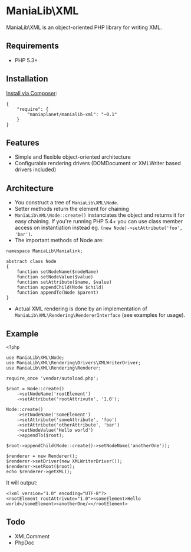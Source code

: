 ManiaLib\XML
===================================================

ManiaLib\XML is an object-oriented PHP library for writing XML.

Requirements
-----------------------------

 * PHP 5.3+

Installation
-----------------------------

[Install via Composer](https://getcomposer.org/):

```
{
	"require": {
        "maniaplanet/manialib-xml": "~0.1"
    }
}
```

Features
-----------------------------
 * Simple and flexible object-oriented architecture
 * Configurable rendering drivers (DOMDocument or XMLWriter based drivers included)
 
Architecture
-----------------------------

 * You construct a tree of `ManiaLib\XML\Node`.
 * Setter methods return the element for chaining
 * `ManiaLib\XML\Node::create()` instanciates the object and returns it for easy chaining. 
If you're running PHP 5.4+ you can use class member access on instantiation instead eg. 
`(new Node)->setAttribute('foo', 'bar')`.
 * The important methods of Node are:

```
namespace ManiaLib\Manialink;

abstract class Node
{
	function setNodeName($nodeName)
	function setNodeValue($value)
	function setAttribute($name, $value)
	function appendChild(Node $child)
	function appendTo(Node $parent)
}
```
 * Actual XML rendering is done by an implementation of `ManiaLib\XML\Rendering\RendererInterface` (see examples for usage).

Example
-----------------------------

```
<?php

use ManiaLib\XML\Node;
use ManiaLib\XML\Rendering\Drivers\XMLWriterDriver;
use ManiaLib\XML\Rendering\Renderer;

require_once 'vendor/autoload.php';

$root = Node::create()
	->setNodeName('rootElement')
	->setAttribute('rootAttrivute', '1.0');

Node::create()
	->setNodeName('someElement')
	->setAttribute('someAttribute', 'foo')
	->setAttribute('otherAttribute', 'bar')
	->setNodeValue('Hello world')
	->appendTo($root);

$root->appendChild(Node::create()->setNodeName('anotherOne'));

$renderer = new Renderer();
$renderer->setDriver(new XMLWriterDriver());
$renderer->setRoot($root);
echo $renderer->getXML();
```

It will output:

```
<?xml version="1.0" encoding="UTF-8"?>
<rootElement rootAttrivute="1.0"><someElement>Hello world</someElement><anotherOne/></rootElement>
```

Todo
-----------------------------
 * XMLComment
 * PhpDoc
 


